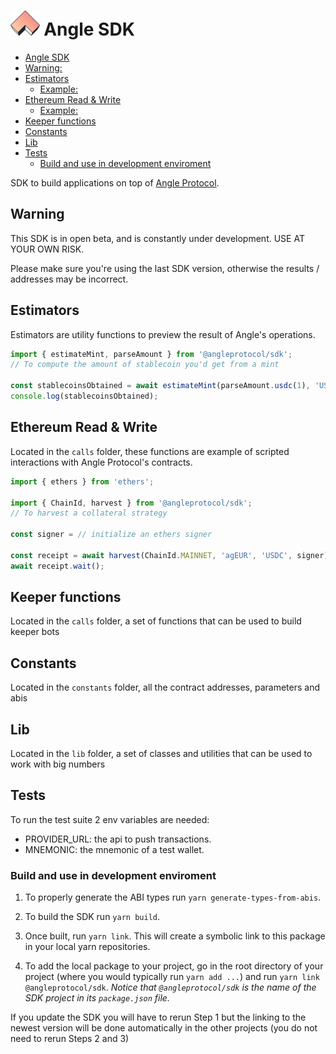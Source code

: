 # <img src="logo.svg" alt="Angle SDK" height="40px"> Angle SDK

- [Angle SDK](#angle-sdk)
- [Warning:](#warning)
- [Estimators](#estimators)
  - [Example:](#example)
- [Ethereum Read & Write](#ethereum-read--write)
  - [Example:](#example-1)
- [Keeper functions](#keeper-functions)
- [Constants](#constants)
- [Lib](#lib)
- [Tests](#tests)
  - [Build and use in development enviroment](#build-and-use-in-development-enviroment)

SDK to build applications on top of [Angle Protocol](https://angle.money).

## Warning

This SDK is in open beta, and is constantly under development. USE AT YOUR OWN RISK.

Please make sure you're using the last SDK version, otherwise the results / addresses may be incorrect.

## Estimators

Estimators are utility functions to preview the result of Angle's operations.

```js
import { estimateMint, parseAmount } from '@angleprotocol/sdk';
// To compute the amount of stablecoin you'd get from a mint

const stablecoinsObtained = await estimateMint(parseAmount.usdc(1), 'USDC', 'agEUR');
console.log(stablecoinsObtained);
```

## Ethereum Read & Write

Located in the `calls` folder, these functions are example of scripted interactions with Angle Protocol's contracts.

```js
import { ethers } from 'ethers';

import { ChainId, harvest } from '@angleprotocol/sdk';
// To harvest a collateral strategy

const signer = // initialize an ethers signer

const receipt = await harvest(ChainId.MAINNET, 'agEUR', 'USDC', signer);
await receipt.wait();
```

## Keeper functions

Located in the `calls` folder, a set of functions that can be used to build keeper bots

## Constants

Located in the `constants` folder, all the contract addresses, parameters and abis

## Lib

Located in the `lib` folder, a set of classes and utilities that can be used to work with big numbers

## Tests

To run the test suite 2 env variables are needed:

- PROVIDER_URL: the api to push transactions.
- MNEMONIC: the mnemonic of a test wallet.

### Build and use in development enviroment

1. To properly generate the ABI types run `yarn generate-types-from-abis`.

2. To build the SDK run `yarn build`.

3. Once built, run `yarn link`. This will create a symbolic link to this package in your local yarn repositories.

4. To add the local package to your project, go in the root directory of your project (where you would typically run `yarn add ...`) and run `yarn link @angleprotocol/sdk`. _Notice that `@angleprotocol/sdk` is the name of the SDK project in its `package.json` file._

If you update the SDK you will have to rerun Step 1 but the linking to the newest version will be done automatically in the other projects (you do not need to rerun Steps 2 and 3)
